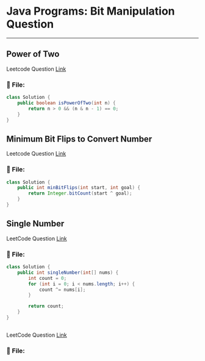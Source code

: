 # Java Programs: Bit Manipulation Question
---


##  Power of Two
Leetcode Question [Link](https://leetcode.com/problems/power-of-two/description/)
### 📄 File:
```java
class Solution {
    public boolean isPowerOfTwo(int n) {
        return n > 0 && (n & n - 1) == 0;
    }
}
```

##  Minimum Bit Flips to Convert Number
Leetcode Question [Link](https://leetcode.com/problems/minimum-bit-flips-to-convert-number/)
### 📄 File:
```java
class Solution {
    public int minBitFlips(int start, int goal) {
        return Integer.bitCount(start ^ goal);
    }
}
```


##  Single Number
LeetCode Question [Link](https://leetcode.com/problems/single-number/)
### 📄 File:
```java
class Solution {
    public int singleNumber(int[] nums) {
        int count = 0;
        for (int i = 0; i < nums.length; i++) {
            count ^= nums[i];
        }

        return count;
    }
}
```


##  
LeetCode Question [Link]()
### 📄 File:
```java

```